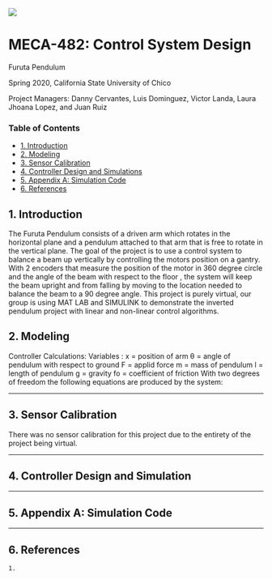 ![](MECA482/chicostateeng.png)
# MECA-482: Control System Design

Furuta Pendulum

Spring 2020, California State University of Chico

Project Managers: Danny Cervantes, Luis Dominguez, Victor Landa, Laura Jhoana Lopez, and Juan Ruiz 

### Table of Contents
- [1. Introduction](#1-Introduction)
- [2. Modeling](#2-Modeling)
- [3. Sensor Calibration](#3-Sensor_Calibration)
- [4. Controller Design and Simulations](#4-Controller_Design_and_Simulations)
- [5. Appendix A: Simulation Code](#5-Appendix_A:_Simulation_Code)
- [6. References](#6-References)

## 1. Introduction
The Furuta Pendulum consists of a driven arm which rotates in the horizontal plane and a pendulum attached to that arm that is free to rotate in the vertical plane. The goal of the project is to use a control system to balance a beam up vertically by controlling the motors position on a gantry. With 2 encoders that measure the position of the motor in 360 degree circle and the angle of the beam with respect to the floor , the system will keep the beam upright and from falling by moving to the location needed to balance the beam to a 90 degree angle. This project is purely virtual, our group is using MAT LAB and SIMULINK to demonstrate the inverted pendulum project with linear and non-linear control algorithms.

## 2. Modeling
Controller Calculations:
	Variables :
x = position of arm
θ = angle of pendulum with respect to ground
F = applid force
m = mass of pendulum
l = length of pendulum 
g = gravity
fo = coefficient of friction
With two degrees of freedom the following equations are produced by the system:

----------------------------------------------------------------------------------
## 3. Sensor Calibration
There was no sensor calibration for this project due to the entirety of the project being virtual.

-----------------------------------------------------------------------------------------------------
## 4. Controller Design and Simulation

-----------------------------------------------------------------------------------------------------

## 5. Appendix A: Simulation Code

--------------------------------------------------
## 6. References
	1.



